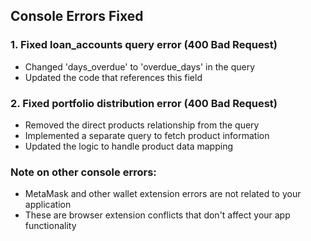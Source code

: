 ## Console Errors Fixed

### 1. Fixed loan_accounts query error (400 Bad Request)
- Changed 'days_overdue' to 'overdue_days' in the query
- Updated the code that references this field

### 2. Fixed portfolio distribution error (400 Bad Request)  
- Removed the direct products relationship from the query
- Implemented a separate query to fetch product information
- Updated the logic to handle product data mapping

### Note on other console errors:
- MetaMask and other wallet extension errors are not related to your application
- These are browser extension conflicts that don't affect your app functionality


